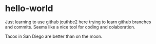 # hello-world
Just learning to use github
jcuthbe2 here trying to learn github branches and commits.  Seems like a nice tool for coding and colaboration.

Tacos in San Diego are better than on the moon.
